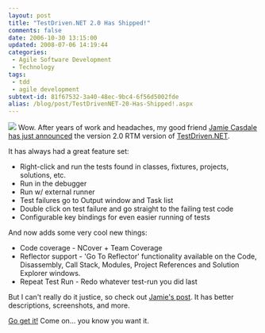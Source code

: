 ```yaml
---
layout: post
title: "TestDriven.NET 2.0 Has Shipped!"
comments: false
date: 2006-10-30 13:15:00
updated: 2008-07-06 14:19:44
categories:
 - Agile Software Development
 - Technology
tags:
 - tdd
 - agile development
subtext-id: 81f67532-3a40-48ec-9bc4-6f56d5002fde
alias: /blog/post/TestDrivenNET-20-Has-Shipped!.aspx
---
```



[![](/Files/TestDriven.NET2.0HasShipped_A4FB/td_rocket25.gif)](http://www.testdriven.net/download.aspx) Wow. After years of work and headaches, my good friend [Jamie Casdale has just announced](http://weblogs.asp.net/nunitaddin/archive/2006/10/30/TestDriven.NET-2.0.aspx) the version 2.0 RTM version of [TestDriven.NET](http://www.testdriven.net/default.aspx). 

It has always had a great feature set: 

  * Right-click and run the tests found in classes, fixtures, projects, solutions, etc. 
  * Run in the debugger 
  * Run w/ external runner 
  * Test failures go to Output window and Task list 
  * Double click on test failure and go straight to the failing test code 
  * Configurable key bindings for even easier running of tests

And now adds some very cool new things: 

  * Code coverage - NCover + Team Coverage 
  * Reflector support - 'Go To Reflector' functionality available on the Code, Disassembly, Call Stack, Modules, Project References and Solution Explorer windows. 
  * Repeat Test Run - Redo whatever test-run you did last

But I can't really do it justice, so check out [Jamie's post](http://weblogs.asp.net/nunitaddin/archive/2006/10/30/TestDriven.NET-2.0.aspx). It has better descriptions, screenshots, and more. 

[Go get it!](http://www.testdriven.net/download.aspx) Come on... you know you want it. 
